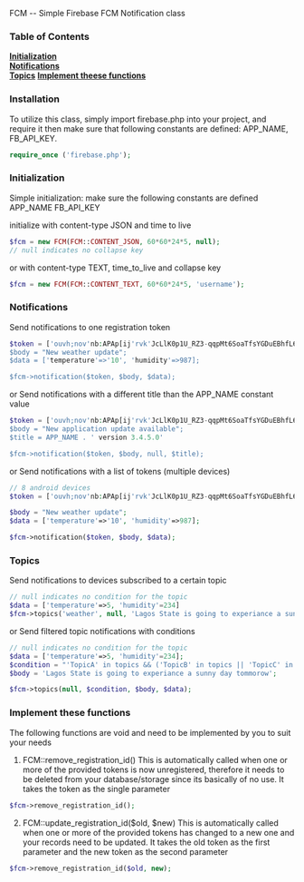 FCM -- Simple Firebase FCM Notification class

### Table of Contents
**[Initialization](#initialization)**  
**[Notifications](#notification)**  
**[Topics](#topics)**
**[Implement theese functions](#implement-these-functions)**

### Installation
To utilize this class, simply import firebase.php into your project, and require it then make sure that following constants are defined: APP_NAME, FB_API_KEY.

```php
require_once ('firebase.php');
```

### Initialization
Simple initialization: make sure the following constants are defined APP_NAME FB_API_KEY

initialize with content-type JSON and time to live
```php
$fcm = new FCM(FCM::CONTENT_JSON, 60*60*24*5, null);
// null indicates no collapse key
```

or with content-type TEXT, time_to_live and collapse key

```php
$fcm = new FCM(FCM::CONTENT_TEXT, 60*60*24*5, 'username');
```
### Notifications

Send notifications to one registration token
```php
$token = ['ouvh;nov'nb:APAp[ij'rvk'JcLlK0p1U_RZ3-qqpMt6SoaTfsYGDuEBhfL6QpOMQpRGU09tI10xSuSwcIfmqQOvCVfpJMx_0jpovjevn;evetBW2Ro4V'];
$body = "New weather update";
$data = ['temperature'=>'10', 'humidity'=>987];

$fcm->notification($token, $body, $data);
```

or Send notifications with a different title than the APP_NAME constant value
```php
$token = ['ouvh;nov'nb:APAp[ij'rvk'JcLlK0p1U_RZ3-qqpMt6SoaTfsYGDuEBhfL6QpOMQpRGU09tI10xSuSwcIfmqQOvCVfpJMx_0jpovjevn;evetBW2Ro4V'];
$body = "New application update available";
$title = APP_NAME . ' version 3.4.5.0'

$fcm->notification($token, $body, null, $title);
```

or Send notifications with a list of tokens (multiple devices)
```php
// 8 android devices
$token = ['ouvh;nov'nb:APAp[ij'rvk'JcLlK0p1U_RZ3-qqpMt6SoaTfsYGDuEBhfL6QpOMQpRGU09tI10xSuSwcIfmqQOvCVfpJMx_0jpovjevn;evetBW2Ro4V', 'ouvh;nov'nb:APAp[ij'rvk'JcLlK0p1U_RZ3-qqpMt6SoaTfsYGDuEBhfL6QpOMQpRGU09tI10xSuSwcIfmqQOvCVfpJMx_0jpovjevn;evetBW2Ro4V', 'ouvh;nov'nb:APAp[ij'rvk'JcLlK0p1U_RZ3-qqpMt6SoaTfsYGDuEBhfL6QpOMQpRGU09tI10xSuSwcIfmqQOvCVfpJMx_0jpovjevn;evetBW2Ro4V', 'ouvh;nov'nb:APAp[ij'rvk'JcLlK0p1U_RZ3-qqpMt6SoaTfsYGDuEBhfL6QpOMQpRGU09tI10xSuSwcIfmqQOvCVfpJMx_0jpovjevn;evetBW2Ro4V', 'ouvh;nov'nb:APAp[ij'rvk'JcLlK0p1U_RZ3-qqpMt6SoaTfsYGDuEBhfL6QpOMQpRGU09tI10xSuSwcIfmqQOvCVfpJMx_0jpovjevn;evetBW2Ro4V', 'ouvh;nov'nb:APAp[ij'rvk'JcLlK0p1U_RZ3-qqpMt6SoaTfsYGDuEBhfL6QpOMQpRGU09tI10xSuSwcIfmqQOvCVfpJMx_0jpovjevn;evetBW2Ro4V', 'ouvh;nov'nb:APAp[ij'rvk'JcLlK0p1U_RZ3-qqpMt6SoaTfsYGDuEBhfL6QpOMQpRGU09tI10xSuSwcIfmqQOvCVfpJMx_0jpovjevn;evetBW2Ro4V', 'ouvh;nov'nb:APAp[ij'rvk'JcLlK0p1U_RZ3-qqpMt6SoaTfsYGDuEBhfL6QpOMQpRGU09tI10xSuSwcIfmqQOvCVfpJMx_0jpovjevn;evetBW2Ro4V'];

$body = "New weather update";
$data = ['temperature'=>'10', 'humidity'=>987];

$fcm->notification($token, $body, $data);
```

### Topics

Send notifications to devices subscribed to a certain topic
```php
// null indicates no condition for the topic
$data = ['temperature'=>5, 'humidity'=234]
$fcm->topics('weather', null, 'Lagos State is going to experiance a sunny day tommorow', $data);
```

or Send filtered topic notifications with conditions
```php
// null indicates no condition for the topic
$data = ['temperature'=>5, 'humidity'=234];
$condition = "'TopicA' in topics && ('TopicB' in topics || 'TopicC' in topics)";
$body = 'Lagos State is going to experiance a sunny day tommorow';

$fcm->topics(null, $condition, $body, $data);
```
### Implement these functions
The following functions are void and need to be implemented by you to suit your needs

1. FCM::remove_registration_id()
    This is automatically called when one or more of the provided tokens is now unregistered, therefore it needs to be deleted from your database/storage since its basically of no use. It takes the token as the single parameter
```php
$fcm->remove_registration_id();
```
2. FCM::update_registration_id($old, $new)
    This is automatically called when one or more of the provided tokens has changed to a new one and your records need to be updated. It takes the old token as the first parameter and the new token as the second parameter
```php
$fcm->remove_registration_id($old, new);
```
